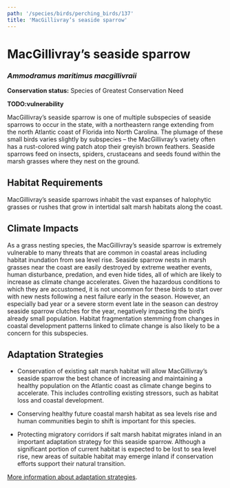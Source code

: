 ```yaml
---
path: '/species/birds/perching_birds/137'
title: 'MacGillivray’s seaside sparrow'
---
```


# MacGillivray’s seaside sparrow
### *Ammodramus maritimus macgillivraii*



**Conservation status:** Species of Greatest Conservation Need

**TODO:vulnerability**

MacGillivray’s seaside sparrow is one of multiple subspecies of seaside sparrows to occur in the state, with a northeastern range extending from the north Atlantic coast of Florida into North Carolina.  The plumage of these small birds varies slightly by subspecies – the MacGillivray’s variety often has a rust-colored wing patch atop their greyish brown feathers.  Seaside sparrows feed on insects, spiders, crustaceans and seeds found within the marsh grasses where they nest on the ground.

    
## Habitat Requirements

MacGillivray’s seaside sparrows inhabit the vast expanses of halophytic grasses or rushes that grow in intertidal salt marsh habitats along the coast.

## Climate Impacts

As a grass nesting species, the MacGillivray’s seaside sparrow is extremely vulnerable to many threats that are common in coastal areas including habitat inundation from sea level rise.  Seaside sparrow nests in marsh grasses near the coast are easily destroyed by extreme weather events, human disturbance, predation, and even hide tides, all of which are likely to increase as climate change accelerates.  Given the hazardous conditions to which they are accustomed, it is not uncommon for these birds to start over with new nests following a nest failure early in the season.  However, an especially bad year or a severe storm event late in the season can destroy seaside sparrow clutches for the year, negatively impacting the bird’s already small population.  Habitat fragmentation stemming from changes in coastal development patterns linked to climate change is also likely to be a concern for this subspecies.

## Adaptation Strategies

- Conservation of existing salt marsh habitat will allow MacGillivray’s seaside sparrow the best chance of increasing and maintaining a healthy population on the Atlantic coast as climate change begins to accelerate.  This includes controlling existing stressors, such as habitat loss and coastal development.

- Conserving healthy future coastal marsh habitat as sea levels rise and human communities begin to shift is important for this species.

- Protecting migratory corridors if salt marsh habitat migrates inland in an important adaptation strategy for this seaside sparrow.  Although a significant portion of current habitat is expected to be lost to sea level rise, new areas of suitable habitat may emerge inland if conservation efforts support their natural transition.


[More information about adaptation strategies](/strategies).
